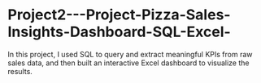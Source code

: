 # Project2---Project-Pizza-Sales-Insights-Dashboard-SQL-Excel-
In this project, I used SQL to query and extract meaningful KPIs from raw sales data, and then built an interactive Excel dashboard to visualize the results.
